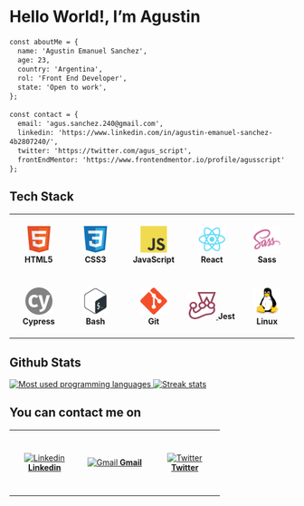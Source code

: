 <h1>Hello World!, I’m Agustin</h1>

```
const aboutMe = {
  name: 'Agustin Emanuel Sanchez',
  age: 23,
  country: 'Argentina',
  rol: 'Front End Developer',
  state: 'Open to work',
};

const contact = {
  email: 'agus.sanchez.240@gmail.com',
  linkedin: 'https://www.linkedin.com/in/agustin-emanuel-sanchez-4b2807240/',
  twitter: 'https://twitter.com/agus_script',
  frontEndMentor: 'https://www.frontendmentor.io/profile/agusscript'
};
```

<h2>Tech Stack</h2>

<table>
  <tr>
    <td align="center" height="104" width="104">
     <a href="https://developer.mozilla.org/en-US/docs/Glossary/HTML">
      <img
        src="https://github.com/agusscript/agusscript/blob/main/images/html5-original.svg"
        width="48"
        height="48"
        alt="HTML"
      />
     </a>
     <strong>HTML5</strong>
    </td>
    <td align="center" height="104" width="104">
     <a href="https://developer.mozilla.org/en-US/docs/Web/CSS">
      <img
        src="https://github.com/agusscript/agusscript/blob/main/images/css3-original.svg"
        width="48"
        height="48"
        alt="CSS3"
      />
     </a>
     <strong>CSS3</strong>
    </td>
    <td align="center" height="104" width="104">
     <a href="https://developer.mozilla.org/en-US/docs/Web/JavaScript">
      <img
        src="https://github.com/agusscript/agusscript/blob/main/images/javascript-original.svg"
        width="48"
        height="48"
        alt="JavaScript"
      />
     </a>
     <strong>JavaScript</strong>
    </td>
    <td align="center" height="104" width="104">
     <a href="https://es.react.dev/">
      <img
        src="https://github.com/agusscript/agusscript/blob/main/images/react-original.svg"
        width="48"
        height="48"
        alt="React"
      />
     </a>
     <strong>React</strong>
    </td>
    <td align="center" height="104" width="104">
     <a href="https://sass-lang.com/">
      <img
        src="https://github.com/agusscript/agusscript/blob/main/images/sass-original.svg"
        width="48"
        height="48"
        alt="Sass"
      />
     </a>
     <strong>Sass</strong>
    </td>
  </tr>
  <tr>
     <td align="center" height="104" width="104">
     <a href="https://www.cypress.io/">
      <img
        src="https://github.com/agusscript/agusscript/blob/main/images/cypress-custom.svg"
        width="48"
        height="48"
        alt="Cypress"
      />
     </a>
     <strong>Cypress</strong>
    </td>
    <td align="center" height="104" width="104">
     <a href="https://tiswww.case.edu/php/chet/bash/bashtop.html">
      <img
        src="https://github.com/agusscript/agusscript/blob/main/images/bash-original.svg"
        width="48"
        height="48"
        alt="Bash"
      />
     </a>
     <strong>Bash</strong>
    </td>
    <td align="center" height="104" width="104">
     <a href="https://git-scm.com/">
      <img
        src="https://github.com/agusscript/agusscript/blob/main/images/git-original.svg"
        width="48"
        height="48"
        alt="Git"
      />
     </a>
     <br><strong>Git</strong>
    </td>
    <td align="center" height="104" width="104">
     <a href="https://jestjs.io/">
      <img
        src="https://github.com/agusscript/agusscript/blob/main/images/jest-plain.svg"
        width="48"
        height="48"
        alt="Jest"
      />
     </a>
     <strong>Jest</strong>
    </td>
    <td align="center" height="104" width="104">
     <a href="https://www.linux.com/what-is-linux/">
      <img
        src="https://github.com/agusscript/agusscript/blob/main/images/linux-original.svg"
        width="48"
        height="48"
        alt="Linux"
      />
     </a>
     <strong>Linux</strong>
    </td>
  </tr>
</table>

<h2>Github Stats</h2>

<a href="https://github.com/agusscript?tab=repositories">
 <img 
   src="https://github-readme-stats.vercel.app/api/top-langs/?username=agusscript&layout=compact"
   width="400"
   alt="Most used programming languages"
 />
</a>

<a href="https://github.com/agusscript?tab=repositories">
 <img 
   src="https://streak-stats.demolab.com/?user=agusscript"
   width="457"
   alt="Streak stats"
 />
</a>

<h2>You can contact me on</h2>
<table>
  <tr>
    <td align="center" height="110" width="110">
     <a href="https://www.linkedin.com/in/agustin-emanuel-sanchez-4b2807240/">
      <img
        src="https://cdn.jsdelivr.net/gh/devicons/devicon/icons/linkedin/linkedin-original.svg"
        width="60"
        height="50"
        alt="Linkedin"
      />
     </a>
     <a href="https://www.linkedin.com/in/agustin-emanuel-sanchez-4b2807240/">
      <strong>Linkedin</strong>
     </a>
    </td>
    <td align="center" height="110" width="110">
     <a href="mailto:agus.sanchez.240@gmail.com">
      <img
        src="https://www.svgrepo.com/show/303161/gmail-icon-logo.svg"
        width="60"
        height="50"
        alt="Gmail"
      />
     </a>
     <a href="mailto:agus.sanchez.240@gmail.com">
     <strong>Gmail</strong>
     </a>
    </td>
   <td align="center" height="110" width="110">
     <a href="https://twitter.com/agus_script">
      <img
        src="https://cdn.jsdelivr.net/gh/devicons/devicon/icons/twitter/twitter-original.svg"
        width="42"
        height="50"
        alt="Twitter"
      />
     </a>
     <a href="https://twitter.com/agus_script">
      <strong>Twitter</strong>
     </a>
    </td>
  </tr>
</table>
